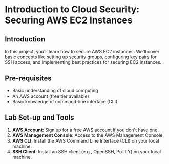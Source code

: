 # Introduction to Cloud Security: Securing AWS EC2 Instances

## Introduction

In this project, you'll learn how to secure AWS EC2 instances. We'll cover basic concepts like setting up security groups, configuring key pairs for SSH access, and implementing best practices for securing EC2 instances.

## Pre-requisites

- Basic understanding of cloud computing
- An AWS account (free tier available)
- Basic knowledge of command-line interface (CLI)

## Lab Set-up and Tools

1. **AWS Account**: Sign up for a free AWS account if you don't have one.
2. **AWS Management Console**: Access to the AWS Management Console.
3. **AWS CLI**: Install the AWS Command Line Interface (CLI) on your local machine.
4. **SSH Client**: Install an SSH client (e.g., OpenSSH, PuTTY) on your local machine.

